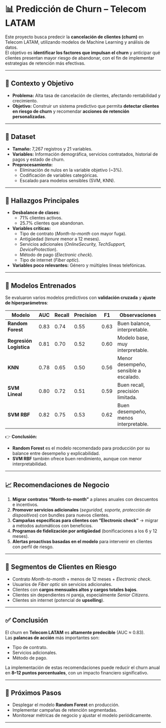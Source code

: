 # 📊 Predicción de Churn – Telecom LATAM  

Este proyecto busca predecir la **cancelación de clientes (churn)** en Telecom LATAM, utilizando modelos de Machine Learning y análisis de datos.  
El objetivo es **identificar los factores que impulsan el churn** y anticipar qué clientes presentan mayor riesgo de abandonar, con el fin de implementar estrategias de retención más efectivas.  

---

## 📌 Contexto y Objetivo  

- **Problema:** Alta tasa de cancelación de clientes, afectando rentabilidad y crecimiento.  
- **Objetivo:** Construir un sistema predictivo que permita **detectar clientes en riesgo de churn** y recomendar **acciones de retención personalizadas**.  

---

## 📂 Dataset  

- **Tamaño:** 7,267 registros y 21 variables.  
- **Variables:** Información demográfica, servicios contratados, historial de pagos y estado de churn.  
- **Preprocesamiento:**  
  - Eliminación de nulos en la variable objetivo (~3%).  
  - Codificación de variables categóricas.  
  - Escalado para modelos sensibles (SVM, KNN).  

---

## 🔎 Hallazgos Principales  

- **Desbalance de clases:**  
  - 71% clientes activos.  
  - 25.7% clientes que abandonan.  
- **Variables críticas:**  
  - Tipo de contrato (*Month-to-month* con mayor fuga).  
  - Antigüedad (*tenure* menor a 12 meses).  
  - Servicios adicionales (*OnlineSecurity, TechSupport, DeviceProtection*).  
  - Método de pago (*Electronic check*).  
  - Tipo de internet (*Fiber optic*).  
- **Variables poco relevantes:** Género y múltiples líneas telefónicas.  

---

## 🤖 Modelos Entrenados  

Se evaluaron varios modelos predictivos con **validación cruzada** y **ajuste de hiperparámetros**:  

| Modelo                 | AUC   | Recall | Precision | F1   | Observaciones |
|-------------------------|-------|--------|-----------|------|---------------|
| **Random Forest**       | 0.83  | 0.74   | 0.55      | 0.63 | Buen balance, interpretable. |
| **Regresión Logística** | 0.81  | 0.70   | 0.52      | 0.60 | Modelo base, muy interpretable. |
| **KNN**                 | 0.78  | 0.65   | 0.50      | 0.56 | Menor desempeño, sensible a escalado. |
| **SVM Lineal**          | 0.80  | 0.72   | 0.51      | 0.59 | Buen recall, precisión limitada. |
| **SVM RBF**             | 0.82  | 0.75   | 0.53      | 0.62 | Buen desempeño, menos interpretable. |

👉 **Conclusión:**  
- **Random Forest** es el modelo recomendado para producción por su balance entre desempeño y explicabilidad.  
- **SVM RBF** también ofrece buen rendimiento, aunque con menor interpretabilidad.  

---

## 📈 Recomendaciones de Negocio  

1. **Migrar contratos “Month-to-month”** a planes anuales con descuentos e incentivos.  
2. **Promover servicios adicionales** (*seguridad, soporte, protección de dispositivos*) con bundles para nuevos clientes.  
3. **Campañas específicas para clientes con “Electronic check”** → migrar a métodos automáticos con beneficios.  
4. **Programas de fidelización por antigüedad** (bonificaciones a los 6 y 12 meses).  
5. **Alertas proactivas basadas en el modelo** para intervenir en clientes con perfil de riesgo.  

---

## 🎯 Segmentos de Clientes en Riesgo  

- Contrato *Month-to-month* + menos de 12 meses + *Electronic check*.  
- Usuarios de *Fiber optic* sin servicios adicionales.  
- Clientes con **cargos mensuales altos y cargos totales bajos**.  
- Clientes sin dependientes ni pareja, especialmente *Senior Citizens*.  
- Clientes sin internet (potencial de **upselling**).  

---

## ✅ Conclusión  

El churn en **Telecom LATAM** es **altamente predecible** (AUC ≈ 0.83).  
Las **palancas de acción** más importantes son:  

- Tipo de contrato.  
- Servicios adicionales.  
- Método de pago.  

La implementación de estas recomendaciones puede reducir el churn anual en **8–12 puntos porcentuales**, con un impacto financiero significativo.  

---

## 🚀 Próximos Pasos  

- Desplegar el modelo **Random Forest** en producción.  
- Implementar campañas de retención segmentadas.  
- Monitorear métricas de negocio y ajustar el modelo periódicamente.  

---
